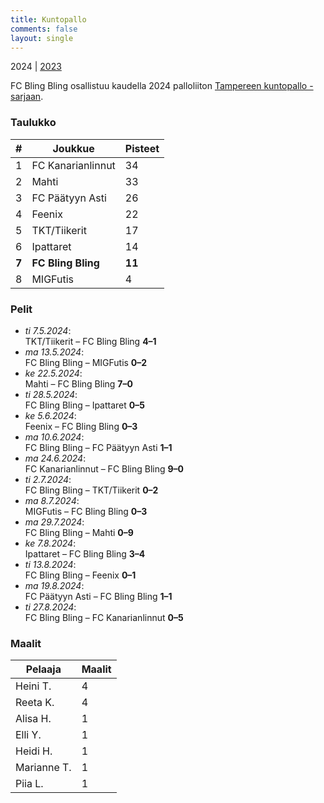 ```yaml
---
title: Kuntopallo
comments: false
layout: single
---
```


2024 | [2023](/series/2023)


 FC Bling Bling osallistuu kaudella 2024 palloliiton [Tampereen kuntopallo -sarjaan](https://tulospalvelu.palloliitto.fi/category/NH1!lanhl24/tables).


### Taulukko
| # | Joukkue | Pisteet |
|---|---------| ---|
|1 | FC Kanarianlinnut | 34 |
|2 | Mahti | 33 |
|3 | FC Päätyyn Asti | 26 |
|4 | Feenix | 22 |
|5 | TKT/Tiikerit | 17 |
|6 | Ipattaret | 14 |
| **7** | **FC Bling Bling** | **11** |
|8 | MIGFutis | 4 |

### Pelit

* *ti 7.5.2024*:\
  TKT/Tiikerit – FC Bling Bling **4–1** 
* *ma 13.5.2024*:\
  FC Bling Bling – MIGFutis **0–2** 
* *ke 22.5.2024*:\
  Mahti – FC Bling Bling **7–0** 
* *ti 28.5.2024*:\
  FC Bling Bling – Ipattaret **0–5** 
* *ke 5.6.2024*:\
  Feenix – FC Bling Bling **0–3** 
* *ma 10.6.2024*:\
  FC Bling Bling – FC Päätyyn Asti **1–1** 
* *ma 24.6.2024*:\
  FC Kanarianlinnut – FC Bling Bling **9–0** 
* *ti 2.7.2024*:\
  FC Bling Bling – TKT/Tiikerit **0–2** 
* *ma 8.7.2024*:\
  MIGFutis – FC Bling Bling **0–3** 
* *ma 29.7.2024*:\
  FC Bling Bling – Mahti **0–9** 
* *ke 7.8.2024*:\
  Ipattaret – FC Bling Bling **3–4** 
* *ti 13.8.2024*:\
  FC Bling Bling – Feenix **0–1** 
* *ma 19.8.2024*:\
  FC Päätyyn Asti – FC Bling Bling **1–1** 
* *ti 27.8.2024*:\
  FC Bling Bling – FC Kanarianlinnut **0–5** 

### Maalit


| Pelaaja | Maalit |
|---| ---|
|Heini T. | 4 |
|Reeta K. | 4 |
|Alisa H. | 1 |
|Elli Y. | 1 |
|Heidi H. | 1 |
|Marianne T. | 1 |
|Piia L. | 1 |